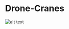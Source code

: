 # Drone-Cranes


	
![alt text]([https://github.com/thecodebuzz/FileSizePOC/blob/master/TheCodebuzz.png?raw=true](https://github.com/hakimuga/Drone-Cranes/blob/main/images/cranesanddrones.jpg))
